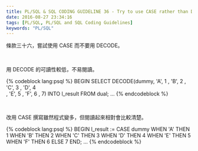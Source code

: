 ```yaml
---
title: PL/SQL & SQL CODING GUIDELINE 36 - Try to use CASE rather than DECODE
date: 2016-08-27 23:34:16
tags: [PL/SQL, PL/SQL and SQL Coding Guidelines]
keywords: "PL/SQL"
---
```


條款三十六，嘗試使用 CASE 而不要用 DECODE。  

<!-- More -->

<br/>


用 DECODE 的可讀性較低，不易閱讀。  

{% codeblock lang:psql %}
BEGIN 
    SELECT DECODE(dummy, 'A', 1 
        , 'B', 2 
        , 'C', 3 
        , 'D', 4  
        , 'E', 5
         , 'F', 6 
        , 7) 
    INTO l_result 
    FROM dual; 
...
{% endcodeblock %}

<br/>


改用 CASE 撰寫雖然程式變多，但閱讀起來相對會比較清楚。  

{% codeblock lang:psql %}
BEGIN 
    l_result := CASE dummy 
        WHEN 'A' THEN 1 
        WHEN 'B' THEN 2 
        WHEN 'C' THEN 3 
        WHEN 'D' THEN 4 
        WHEN 'E' THEN 5 
        WHEN 'F' THEN 6 
        ELSE 7 
    END; 
...
{% endcodeblock %}
